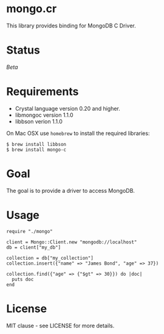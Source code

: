 # mongo.cr

This library provides binding for MongoDB C Driver.

# Status

*Beta*

# Requirements

- Crystal language version 0.20 and higher.
- libmongoc version 1.1.0
- libbson verion 1.1.0

On Mac OSX use `homebrew` to install the required libraries:

```
$ brew install libbson
$ brew install mongo-c
```

# Goal

The goal is to provide a driver to access MongoDB.

# Usage

```crystal
require "./mongo"

client = Mongo::Client.new "mongodb://localhost"
db = client["my_db"]

collection = db["my_collection"]
collection.insert({"name" => "James Bond", "age" => 37})

collection.find({"age" => {"$gt" => 30}}) do |doc|
  puts doc
end
```

# License

MIT clause - see LICENSE for more details.



